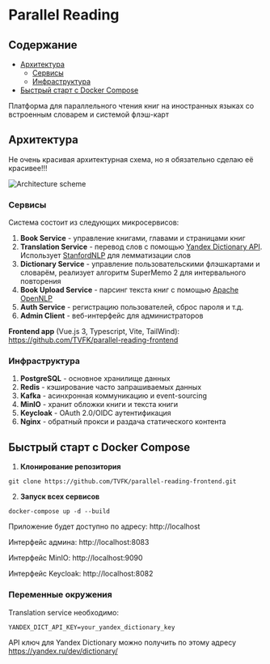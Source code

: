 # Parallel Reading

## Содержание
- [Архитектура](#архитектура)
    - [Сервисы](#сервисы)
    - [Инфраструктура](#инфраструктура)
- [Быстрый старт с Docker Compose](#быстрый-старт-с-docker-compose)

Платформа для параллельного чтения книг на иностранных языках со встроенным словарем и системой флэш-карт

## Архитектура

Не очень красивая архитектурная схема, но я обязательно сделаю её красивее!!!

![Architecture scheme](https://github.com/user-attachments/assets/4820e342-1d32-4d19-8632-5ee481d9a0c6)

### Сервисы

Система состоит из следующих микросервисов:

1) **Book Service** - управление книгами, главами и страницами книг
2) **Translation Service** - перевод слов с помощью [Yandex Dictionary API](https://yandex.ru/dev/dictionary/). Использует [StanfordNLP](https://nlp.stanford.edu/) для лемматизации слов
3) **Dictionary Service** - управление пользовательскими флэшкартами и словарём, реализует алгоритм SuperMemo 2 для интервального повторения
4) **Book Upload Service** - парсинг текста книг с помощью [Apache OpenNLP](https://opennlp.apache.org/)
5) **Auth Service** - регистрацию пользователей, сброс пароля и т.д.
6) **Admin Client** - веб-интерфейс для администраторов

**Frontend app** (Vue.js 3, Typescript, Vite, TailWind): https://github.com/TVFK/parallel-reading-frontend

### Инфраструктура

1) **PostgreSQL** - основное хранилище данных 
2) **Redis** - кэширование часто запрашиваемых данных
3) **Kafka** - асинхронная коммуникацию и event-sourcing
4) **MinIO** - хранит обложки книги и текста книги
5) **Keycloak** - OAuth 2.0/OIDC аутентификация
6) **Nginx** - обратный прокси и раздача статического контента

## Быстрый старт с Docker Compose

1. **Клонирование репозитория**

```shell
git clone https://github.com/TVFK/parallel-reading-frontend.git
```

2. **Запуск всех сервисов**

```shell
docker-compose up -d --build
```
Приложение будет доступно по адресу: http://localhost

Интерфейс админа: http://localhost:8083

Интерфейс MinIO: http://localhost:9090

Интерфейс Keycloak: http://localhost:8082

### Переменные окружения

Translation service необходимо:
```env
YANDEX_DICT_API_KEY=your_yandex_dictionary_key
```
API ключ для Yandex Dictionary можно получить по этому адресу https://yandex.ru/dev/dictionary/